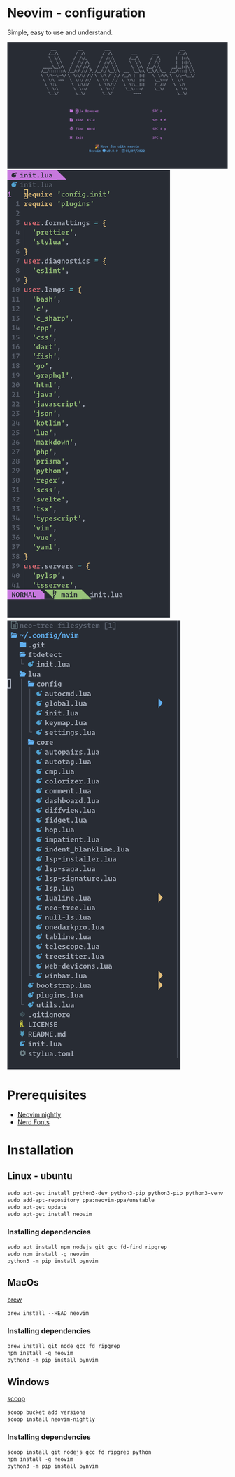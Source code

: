 # Neovim - configuration

Simple, easy to use and understand.

<div>
  <img src="https://github.com/maxmx03/milianor-dotfiles/blob/main/docs/nvim.png" />
  <img src="https://github.com/maxmx03/milianor-dotfiles/blob/main/docs/nvim-2.png" />
  <img src="https://github.com/maxmx03/milianor-dotfiles/blob/main/docs/nvim-3.png" />
</div>


# Prerequisites

- [Neovim nightly](https://github.com/neovim/neovim/releases)
- [Nerd Fonts](https://www.nerdfonts.com/font-downloads)

# Installation

## Linux - ubuntu

```
sudo apt-get install python3-dev python3-pip python3-pip python3-venv
sudo add-apt-repository ppa:neovim-ppa/unstable
sudo apt-get update
sudo apt-get install neovim
```
### Installing dependencies

```
sudo apt install npm nodejs git gcc fd-find ripgrep
sudo npm install -g neovim
python3 -m pip install pynvim
```

## MacOs

[brew](https://brew.sh/index_pt-br)
```
brew install --HEAD neovim
```

### Installing dependencies

```
brew install git node gcc fd ripgrep
npm install -g neovim
python3 -m pip install pynvim
```

## Windows

[scoop](https://scoop.sh/)
```
scoop bucket add versions
scoop install neovim-nightly
```

### Installing dependencies

```
scoop install git nodejs gcc fd ripgrep python
npm install -g neovim
python3 -m pip install pynvim
```
